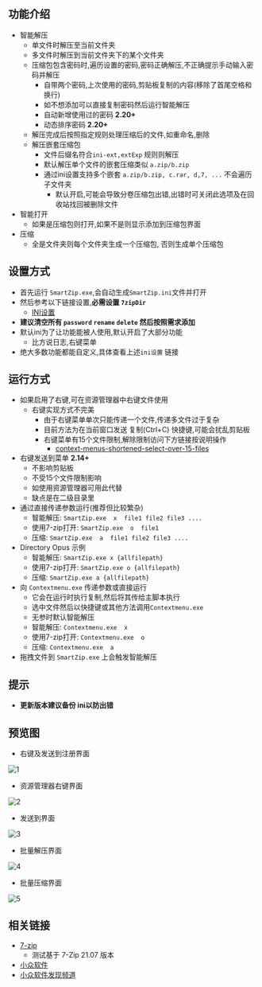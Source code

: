 ## 功能介绍
 - 智能解压
    - 单文件时解压至当前文件夹
    - 多文件时解压到当前文件夹下的某个文件夹
    - 压缩包包含密码时,遍历设置的密码,密码正确解压,不正确提示手动输入密码并解压
      - 自带两个密码,上次使用的密码,剪贴板复制的内容(移除了首尾空格和换行)
      - 如不想添加可以直接复制密码然后运行智能解压
      - 自动新增使用过的密码 **2.20+**
      - 动态排序密码 **2.20+**
    - 解压完成后按照指定规则处理压缩后的文件,如重命名,删除
    - 解压嵌套压缩包
      - 文件后缀名符合`ini-ext,extExp` 规则则解压
      - 默认解压单个文件的嵌套压缩类似 `a.zip/b.zip`
      - 通过ini设置支持多个嵌套 `a.zip/b.zip, c.rar, d,7, ...` 不会遍历子文件夹
          - 默认开启,可能会导致分卷压缩包出错,出错时可关闭此选项及在回收站找回被删除文件
 - 智能打开
   - 如果是压缩包则打开,如果不是则显示添加到压缩包界面
 - 压缩
   - 全是文件夹则每个文件夹生成一个压缩包, 否则生成单个压缩包

## 设置方式
 - 首先运行 `SmartZip.exe`,会自动生成`SmartZip.ini`文件并打开
 - 然后参考以下链接设置,**必需设置 `7zipDir`**
     - [INI设置](ini.md)
 - **建议清空所有 `password` `rename` `delete` 然后按照需求添加**
 - 默认ini为了让功能能被人使用,默认开启了大部分功能
   - 比方说日志,右键菜单
 - 绝大多数功能都能自定义,具体查看上述`ini设置` 链接


## 运行方式
 - 如果启用了右键,可在资源管理器中右键文件使用
    - 右键实现方式不完美
       - 由于右键菜单单次只能传递一个文件,传递多文件过于复杂
       - 目前方法为在当前窗口发送 复制(Ctrl+C) 快捷键,可能会扰乱剪贴板
       -  右键菜单有15个文件限制,解除限制访问下方链接按说明操作
          - [context-menus-shortened-select-over-15-files](https://docs.microsoft.com/zh-cn/troubleshoot/windows-client/shell-experience/context-menus-shortened-select-over-15-files)
 - 右键发送到菜单 **2.14+**
    - 不影响剪贴板
    - 不受15个文件限制影响
    - 如使用资源管理器可用此代替
    - 缺点是在二级目录里
 - 通过直接传递参数运行(推荐但比较繁杂)
   - 智能解压: `SmartZip.exe  x  file1 file2 file3 ....`
   - 使用7-zip打开: `SmartZip.exe  o  file1`
   - 压缩: `SmartZip.exe  a  file1 file2 file3 ....`
 - Directory Opus 示例
   - 智能解压: `SmartZip.exe x {allfilepath}`
   - 使用7-zip打开: `SmartZip.exe o {allfilepath} `
   - 压缩: `SmartZip.exe a {allfilepath} `
 - 向 `Contextmenu.exe` 传递参数或直接运行
    - 它会在运行时执行复制,然后将其传给主脚本执行
    - 选中文件然后以快捷键或其他方法调用`Contextmenu.exe`
    - 无参时默认智能解压
   - 智能解压: `Contextmenu.exe  x`
   - 使用7-zip打开: `Contextmenu.exe  o`
   - 压缩: `Contextmenu.exe  a`
 - 拖拽文件到 `SmartZip.exe` 上会触发智能解压

## 提示
 - **更新版本建议备份 ini以防出错**

## 预览图
 - 右键及发送到注册界面

![1](https://user-images.githubusercontent.com/2145741/173806126-bfdce216-7f43-4c81-8dae-506ae0d1c543.jpg)

 - 资源管理器右键界面

![2](https://user-images.githubusercontent.com/2145741/173320643-509a43e2-fb9f-4ca5-981f-c99b7f020f1e.jpg)

 - 发送到界面

![3](https://user-images.githubusercontent.com/2145741/173808930-bcce4273-c930-4e84-9a40-c52349760fc0.jpg)

 - 批量解压界面

![4](https://user-images.githubusercontent.com/2145741/173320704-35a051a1-0f03-4172-b232-2e410b7a4311.jpg)


 - 批量压缩界面

![5](https://user-images.githubusercontent.com/2145741/173320771-15412318-05ef-4158-b01c-4ab828e12ec6.jpg)


## 相关链接
  - [7-zip](https://www.7-zip.org/)
    - 测试基于 7-Zip 21.07 版本
  - [小众软件](https://www.appinn.com/smartzip-for-7zip/)
  - [小众软件发现频道](https://meta.appinn.net/t/topic/33555)